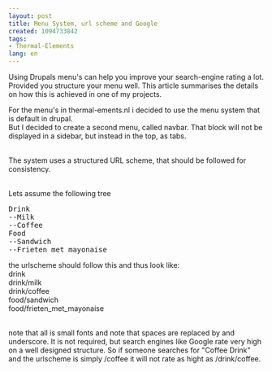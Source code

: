 ```yaml
---
layout: post
title: Menu System, url scheme and Google
created: 1094733842
tags:
- Thermal-Elements
lang: en
---
```

Using Drupals menu's can help you improve your search-engine rating a lot. Provided you structure your menu well. This article summarises the details on how this is achieved in one of my projects.

For the menu's in thermal-ements.nl i decided to use the menu system that is default in drupal. <br />
But I decided to create a second menu, called navbar. That block will not be displayed in a sidebar, but instead in the top, as tabs. <br /> <br />

The system uses a structured URL scheme, that should be followed for consistency. <br /> <br />

Lets assume the following tree 
<pre>
Drink
--Milk
--Coffee
Food
--Sandwich
--Frieten met mayonaise
</pre>

the urlscheme should follow this and thus look like: <br />
drink <br />
drink/milk <br />
drink/coffee <br />
food/sandwich <br />
food/frieten_met_mayonaise <br /> <br />

note that all is small fonts and note that spaces are replaced by and underscore. It is not required, but search engines like Google rate very high on a well designed structure. So if someone searches for "Coffee Drink" and the urlscheme is simply /coffee it will not rate as hight as /drink/coffee.
